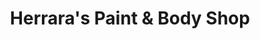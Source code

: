 ---
title: "Herrara's Paint & Body Shop"
url: /amarillo/herraras-paint-and-body-shop/
shop: car repair
---